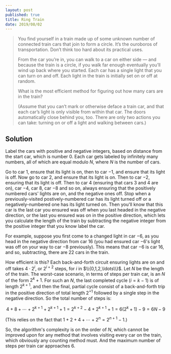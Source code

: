 ```yaml
---
layout: post
published: true
title: Ring Train
date: 2019/08/02
---
```


>You find yourself in a train made up of some unknown number of connected train cars that join to form a circle. It’s the ouroboros of transportation. Don’t think too hard about its practical uses.
>
>From the car you’re in, you can walk to a car on either side — and because the train is a circle, if you walk far enough eventually you’ll wind up back where you started. Each car has a single light that you can turn on and off. Each light in the train is initially set on or off at random.
>
>What is the most efficient method for figuring out how many cars are in the train?
>
>(Assume that you can’t mark or otherwise deface a train car, and that each car’s light is only visible from within that car. The doors automatically close behind you, too. There are only two actions you can take: turning on or off a light and walking between cars.)

<!--more-->


## Solution

Label the cars with positive and negative integers, based on distance from the start car, which is number $0$. Each car gets labeled by infinitely many numbers, all of which are equal modulo $N$, where $N$ is the number of cars.

Go to car $1$, ensure that its light is on, then to car $-1$, and ensure that its light is off. Now go to car $2$, and ensure that its light is on. Then to car $-2$, ensuring that its light is off. Then to car $4$ (ensuring that cars $3$ and $4$ are on), car $-4$, car $8$, car $-8$ and so on, always ensuring that the positively numbered cars' lights are on, and the negative ones off.  Stop when a previously-visited postively-numbered car has its light turned off or a negatively-numbered one has its light turned on.  Then you'll know that this car is the last car you ensured was off when you last headed in the negative direction, or the last you ensured was on in the positive direction, which lets you calculate the length of the train by subtracting the negative integer from the positive integer that you know label the car. 

For example, suppose you first come to a changed light in car $-6$, as you head in the negative direction from car $16$ (you had ensured car $-6$'s light was off on your way to car $-8$ previously). This means that car $-6$ is car $16$, and so, subtracting, there are $22$ cars in the train.

How efficient is this? Each back-and-forth circuit ensuring lights are on and off takes $4 \cdot 2^i$, or $2^{i+2}$ steps, for $i$ in $\\{0,1,2,\ldots\\}$. Let $N$ be the length of the train.  The worst-case scenario, in terms of steps per train car, is an $N$ of the form $2^k+1$. For such an $N$, the last completed cycle ($i = k-1$) is of length $2^{k+1}$, and then the final, partial cycle consist of a back-and-forth trip in the positive direction of total length $2^{+1}$ followed by a single step in the negative direction.  So the total number of steps is:

$$4+8+\cdots+ 2^{k+1} + 2^{k+1} + 1 = 2^{k+2} - 4 + 2^{k+1} + 1 = 6(2^k+1) - 9 = 6N - 9$$

(This relies on the fact that $1+2+4+\cdots+2^n = 2^{n+1}-1$.)

So, the algorithm's complexity is on the order of $N$, which cannot be improved upon for any method that involves visiting every car on the train, which obviously any counting method must.  And the maximum number of steps per train car approaches $6$.

<br>
